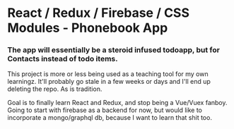 # React / Redux / Firebase / CSS Modules - Phonebook App
### The app will essentially be a steroid infused todoapp, but for Contacts instead of todo items.

This project is more or less being used as a teaching tool for my own learningz. It'll probably go stale in a few weeks or days and I'll end up deleting the repo. As is tradition.

Goal is to finally learn React and Redux, and stop being a Vue/Vuex fanboy. Going to start with firebase as a backend for now, but would like to incorporate a mongo/graphql db, because I want to learn that shit too.

